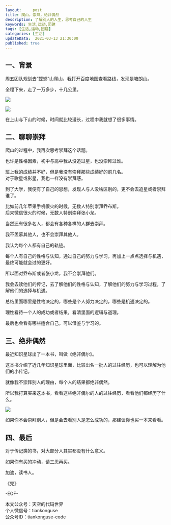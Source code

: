 ```yaml
---   
layout:     post  
title: 爬山，崇拜，绝非偶然  
description: 了解别人的人生，思考自己的人生   
keywords: 生活,运动,团建  
tags: [生活,运动,团建]    
categories: [生活]  
updateData:  2021-03-13 21:30:00  
published: true  
---  
```



## 一、背景  


周五团队规划去“螳螂”山爬山，我打开百度地图查看路线，发现是塘朗山。  


全程下来，走了一万多步，十几公里。  


![](https://res.tiankonguse.com/images/2021/03/13/001.png)

![](https://res.tiankonguse.com/images/2021/03/13/002.png)



在上山与下山的时候，时间就比较漫长，过程中我就想了很多事情。  



## 二、聊聊崇拜  


爬山的过程中，我再次思考崇拜这个话题。  


也许是性格因素，初中与高中我从没追过星，也没崇拜过谁。  


班上我的成绩并不好，但是我没有崇拜那些成绩好的前几名。  
对于歌星或影星，我也一样没有崇拜感。  



到了大学，我便有了自己的思想，发现人与人没啥区别的，更不会去追星或者崇拜谁了。  


比如前几年苹果手机很火的时候，无数人特别崇拜乔布斯。  
后来微信很火的时候，无数人特别崇拜张小龙。  


当然还有很多名人，都会有各种各样的人群去崇拜。  


我不羡慕其他人，也不会崇拜其他人。  


我认为每个人都有自己的轨迹。  


每个人有自己的性格与认知，通过自己的努力与学习，再加上一点点选择与机遇，最终可能就会过的更好。  


所以面对乔布斯或者张小龙，我不会崇拜他们。  


我会去读他们的传记，去了解他们的性格与认知，了解他们的努力与学习过程，了解他们的选择与机遇。  


总结里面哪里是性格决定的，哪些是个人努力决定的，哪些是机遇决定的。  


理性看待一个人的成功或者结果，看清里面的逻辑与道理。  


最后也会看有哪些适合自己，可以借鉴与学习的。  



## 三、绝非偶然  


最近知识星球出了一本书，叫做《绝非偶尔》。  


这本书介绍了近几年知识星球里面，比较出名一批人的过往经历，也可以理解为他们的小传记。  


就像我不崇拜别人的理由，每个人的结果都绝非偶然。  



所以我打算买来这本书，看看这些绝非偶尔的人的过往经历，看看他们都经历了什么。  



![](https://res.tiankonguse.com/images/2021/03/13/003.png)



如果你不会崇拜别人，但是会去看别人是怎么成功的，那建议你也买一本来看看。  



## 四、最后  


对于传记类的书，对大部分人其实都没有什么意义。  


如果你有买的冲动，请三思再买。  





加油，读书人。  


《完》  


-EOF-  



本文公众号：天空的代码世界  
个人微信号：tiankonguse  
公众号ID：tiankonguse-code  
  

